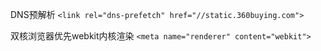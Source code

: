 DNS预解析
`<link rel="dns-prefetch" href="//static.360buying.com">`

双核浏览器优先webkit内核渲染
`<meta name="renderer" content="webkit">`